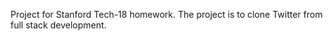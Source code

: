 Project for Stanford Tech-18 homework. The project is to clone Twitter from full stack development. 
